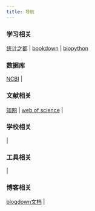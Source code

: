 ```yaml
---
title: 导航
---
```

### 学习相关
[统计之都](https://d.cosx.org) | [bookdown](https://bookdown.org) | [biopython](https://biopython-cn.readthedocs.io/zh_CN/latest/)

### 数据库

[NCBI](https://www.ncbi.nlm.nih.gov) | 

### 文献相关

[知网](https://www.hzlib.net/szzysjk/364.htm) | [web of science](https://www.webofscience.com/wos/alldb/basic-search) | 

### 学校相关

 | 
### 工具相关
 | 
### 博客相关
[blogdown文档](https://bookdown.org/yihui/blogdown/) | 

